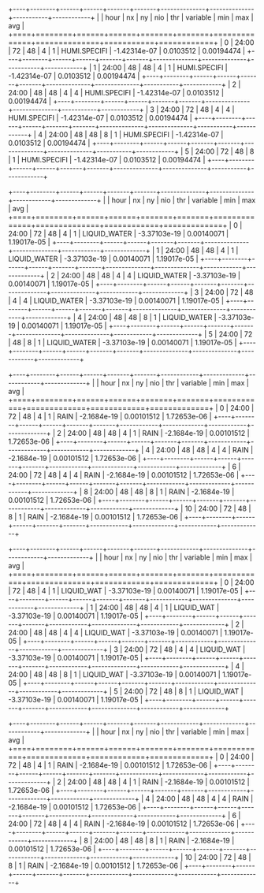 +----+--------+------+------+-------+-------+--------------+--------------+-----------+------------+
|    | hour   |   nx |   ny |   nio |   thr | variable     |          min |       max |        avg |
+====+========+======+======+=======+=======+==============+==============+===========+============+
|  0 | 24:00  |   72 |   48 |     4 |     1 | HUMI.SPECIFI | -1.42314e-07 | 0.0103512 | 0.00194474 |
+----+--------+------+------+-------+-------+--------------+--------------+-----------+------------+
|  1 | 24:00  |   48 |   48 |     4 |     1 | HUMI.SPECIFI | -1.42314e-07 | 0.0103512 | 0.00194474 |
+----+--------+------+------+-------+-------+--------------+--------------+-----------+------------+
|  2 | 24:00  |   48 |   48 |     4 |     4 | HUMI.SPECIFI | -1.42314e-07 | 0.0103512 | 0.00194474 |
+----+--------+------+------+-------+-------+--------------+--------------+-----------+------------+
|  3 | 24:00  |   72 |   48 |     4 |     4 | HUMI.SPECIFI | -1.42314e-07 | 0.0103512 | 0.00194474 |
+----+--------+------+------+-------+-------+--------------+--------------+-----------+------------+
|  4 | 24:00  |   48 |   48 |     8 |     1 | HUMI.SPECIFI | -1.42314e-07 | 0.0103512 | 0.00194474 |
+----+--------+------+------+-------+-------+--------------+--------------+-----------+------------+
|  5 | 24:00  |   72 |   48 |     8 |     1 | HUMI.SPECIFI | -1.42314e-07 | 0.0103512 | 0.00194474 |
+----+--------+------+------+-------+-------+--------------+--------------+-----------+------------+

+----+--------+------+------+-------+-------+--------------+--------------+------------+-------------+
|    | hour   |   nx |   ny |   nio |   thr | variable     |          min |        max |         avg |
+====+========+======+======+=======+=======+==============+==============+============+=============+
|  0 | 24:00  |   72 |   48 |     4 |     1 | LIQUID_WATER | -3.37103e-19 | 0.00140071 | 1.19017e-05 |
+----+--------+------+------+-------+-------+--------------+--------------+------------+-------------+
|  1 | 24:00  |   48 |   48 |     4 |     1 | LIQUID_WATER | -3.37103e-19 | 0.00140071 | 1.19017e-05 |
+----+--------+------+------+-------+-------+--------------+--------------+------------+-------------+
|  2 | 24:00  |   48 |   48 |     4 |     4 | LIQUID_WATER | -3.37103e-19 | 0.00140071 | 1.19017e-05 |
+----+--------+------+------+-------+-------+--------------+--------------+------------+-------------+
|  3 | 24:00  |   72 |   48 |     4 |     4 | LIQUID_WATER | -3.37103e-19 | 0.00140071 | 1.19017e-05 |
+----+--------+------+------+-------+-------+--------------+--------------+------------+-------------+
|  4 | 24:00  |   48 |   48 |     8 |     1 | LIQUID_WATER | -3.37103e-19 | 0.00140071 | 1.19017e-05 |
+----+--------+------+------+-------+-------+--------------+--------------+------------+-------------+
|  5 | 24:00  |   72 |   48 |     8 |     1 | LIQUID_WATER | -3.37103e-19 | 0.00140071 | 1.19017e-05 |
+----+--------+------+------+-------+-------+--------------+--------------+------------+-------------+

+----+--------+------+------+-------+-------+------------+-------------+------------+-------------+
|    | hour   |   nx |   ny |   nio |   thr | variable   |         min |        max |         avg |
+====+========+======+======+=======+=======+============+=============+============+=============+
|  0 | 24:00  |   72 |   48 |     4 |     1 | RAIN       | -2.1684e-19 | 0.00101512 | 1.72653e-06 |
+----+--------+------+------+-------+-------+------------+-------------+------------+-------------+
|  2 | 24:00  |   48 |   48 |     4 |     1 | RAIN       | -2.1684e-19 | 0.00101512 | 1.72653e-06 |
+----+--------+------+------+-------+-------+------------+-------------+------------+-------------+
|  4 | 24:00  |   48 |   48 |     4 |     4 | RAIN       | -2.1684e-19 | 0.00101512 | 1.72653e-06 |
+----+--------+------+------+-------+-------+------------+-------------+------------+-------------+
|  6 | 24:00  |   72 |   48 |     4 |     4 | RAIN       | -2.1684e-19 | 0.00101512 | 1.72653e-06 |
+----+--------+------+------+-------+-------+------------+-------------+------------+-------------+
|  8 | 24:00  |   48 |   48 |     8 |     1 | RAIN       | -2.1684e-19 | 0.00101512 | 1.72653e-06 |
+----+--------+------+------+-------+-------+------------+-------------+------------+-------------+
| 10 | 24:00  |   72 |   48 |     8 |     1 | RAIN       | -2.1684e-19 | 0.00101512 | 1.72653e-06 |
+----+--------+------+------+-------+-------+------------+-------------+------------+-------------+

+----+--------+------+------+-------+-------+------------+--------------+------------+-------------+
|    | hour   |   nx |   ny |   nio |   thr | variable   |          min |        max |         avg |
+====+========+======+======+=======+=======+============+==============+============+=============+
|  0 | 24:00  |   72 |   48 |     4 |     1 | LIQUID_WAT | -3.37103e-19 | 0.00140071 | 1.19017e-05 |
+----+--------+------+------+-------+-------+------------+--------------+------------+-------------+
|  1 | 24:00  |   48 |   48 |     4 |     1 | LIQUID_WAT | -3.37103e-19 | 0.00140071 | 1.19017e-05 |
+----+--------+------+------+-------+-------+------------+--------------+------------+-------------+
|  2 | 24:00  |   48 |   48 |     4 |     4 | LIQUID_WAT | -3.37103e-19 | 0.00140071 | 1.19017e-05 |
+----+--------+------+------+-------+-------+------------+--------------+------------+-------------+
|  3 | 24:00  |   72 |   48 |     4 |     4 | LIQUID_WAT | -3.37103e-19 | 0.00140071 | 1.19017e-05 |
+----+--------+------+------+-------+-------+------------+--------------+------------+-------------+
|  4 | 24:00  |   48 |   48 |     8 |     1 | LIQUID_WAT | -3.37103e-19 | 0.00140071 | 1.19017e-05 |
+----+--------+------+------+-------+-------+------------+--------------+------------+-------------+
|  5 | 24:00  |   72 |   48 |     8 |     1 | LIQUID_WAT | -3.37103e-19 | 0.00140071 | 1.19017e-05 |
+----+--------+------+------+-------+-------+------------+--------------+------------+-------------+

+----+--------+------+------+-------+-------+------------+-------------+------------+-------------+
|    | hour   |   nx |   ny |   nio |   thr | variable   |         min |        max |         avg |
+====+========+======+======+=======+=======+============+=============+============+=============+
|  0 | 24:00  |   72 |   48 |     4 |     1 | RAIN       | -2.1684e-19 | 0.00101512 | 1.72653e-06 |
+----+--------+------+------+-------+-------+------------+-------------+------------+-------------+
|  2 | 24:00  |   48 |   48 |     4 |     1 | RAIN       | -2.1684e-19 | 0.00101512 | 1.72653e-06 |
+----+--------+------+------+-------+-------+------------+-------------+------------+-------------+
|  4 | 24:00  |   48 |   48 |     4 |     4 | RAIN       | -2.1684e-19 | 0.00101512 | 1.72653e-06 |
+----+--------+------+------+-------+-------+------------+-------------+------------+-------------+
|  6 | 24:00  |   72 |   48 |     4 |     4 | RAIN       | -2.1684e-19 | 0.00101512 | 1.72653e-06 |
+----+--------+------+------+-------+-------+------------+-------------+------------+-------------+
|  8 | 24:00  |   48 |   48 |     8 |     1 | RAIN       | -2.1684e-19 | 0.00101512 | 1.72653e-06 |
+----+--------+------+------+-------+-------+------------+-------------+------------+-------------+
| 10 | 24:00  |   72 |   48 |     8 |     1 | RAIN       | -2.1684e-19 | 0.00101512 | 1.72653e-06 |
+----+--------+------+------+-------+-------+------------+-------------+------------+-------------+
